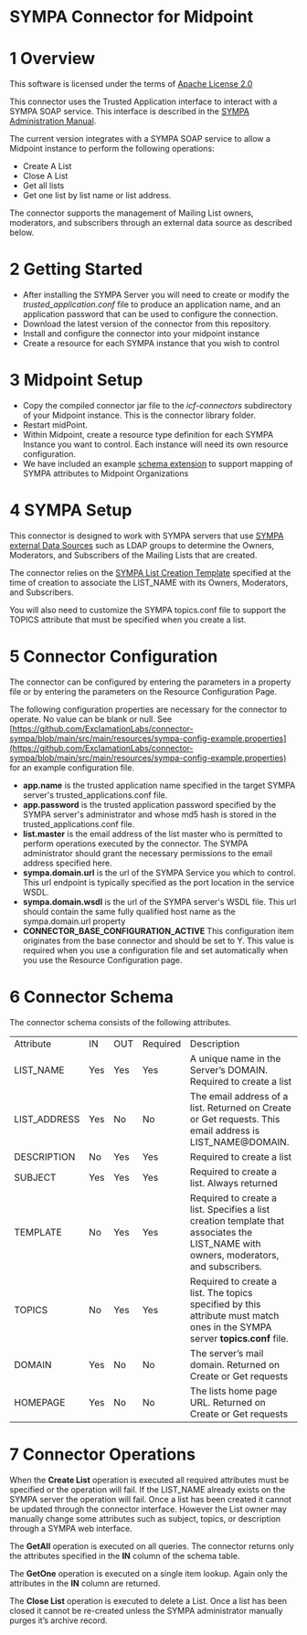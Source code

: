 

# SYMPA Connector for Midpoint


# 1	Overview

This software is licensed under the terms of [Apache License 2.0](https://www.apache.org/licenses/LICENSE-2.0)

This connector uses the Trusted Application interface to interact with a SYMPA SOAP service. This interface is described in the [SYMPA Administration Manual](https://sympa-community.github.io/manual/customize/soap-api.html#trust-remote-applications).

The current version integrates with a SYMPA SOAP service to allow a Midpoint instance to perform the following operations:



* Create A List
* Close A List
* Get all lists
* Get one list by list name or list address.

The connector supports the management of Mailing List owners, moderators, and subscribers through an external data source as described below.


# 2	Getting Started



* ​​After installing the SYMPA Server you will need to create or modify the _trusted_application.conf_ file to produce an application name, and an application password that can be used to configure the connection.
* Download the latest version of the connector from this repository.
* Install and configure the connector into your midpoint instance
* Create a resource for each SYMPA instance that you wish to control


# 3	Midpoint Setup



* Copy the compiled connector jar file to the _icf-connectors_ subdirectory of your Midpoint instance. This is the connector library folder.
* Restart midPoint.
* Within Midpoint, create a resource type definition for each SYMPA Instance you want to control. Each instance will need its own resource configuration.
* We have included an example [schema extension](https://github.com/ExclamationLabs/connector-sympa/blob/main/artifacts/schema/sympa_org_extension.xsd) to support mapping of SYMPA attributes to Midpoint Organizations


# 4	SYMPA Setup

This connector is designed to work with SYMPA servers that use [SYMPA external Data Sources](https://sympa-community.github.io/manual/customize/data-sources.html) such as LDAP groups to determine the Owners, Moderators, and Subscribers of the Mailing Lists that are created.

The connector relies on the [SYMPA List Creation Template](https://sympa-community.github.io/manual/customize/basics-templates.html) specified at the time of creation to associate the LIST_NAME with its Owners, Moderators, and Subscribers.

You will also need to customize the SYMPA topics.conf file to support the TOPICS attribute that must be specified when you create a list.


# 5	Connector Configuration

The connector can be configured by entering the parameters in a property file or by entering the parameters on the Resource Configuration Page.

The following configuration properties are necessary for the connector to operate. No value can be blank or null. See [https://github.com/ExclamationLabs/connector-sympa/blob/main/src/main/resources/sympa-config-example.properties](https://github.com/ExclamationLabs/connector-sympa/blob/main/src/main/resources/sympa-config-example.properties) for an example configuration file.



* **app.name** is the trusted application name specified in the target SYMPA server's trusted_applications.conf file.
* **app.password** is the trusted application password specified by the SYMPA server's administrator and whose md5 hash is stored in the trusted_applications.conf file.
* **list.master** is the email address of the list master who is permitted to perform operations executed by the connector. The SYMPA administrator should grant the necessary permissions to the email address specified here.
* **sympa.domain.url** is the url of the SYMPA Service you which to control. This url endpoint is typically specified as the port location in the service WSDL.
* **sympa.domain.wsdl** is the url of the SYMPA server's WSDL file. This url should contain the same fully qualified host name as the sympa.domain.url property
* **CONNECTOR_BASE_CONFIGURATION_ACTIVE** This configuration item originates from the base connector and should be set to Y. This value is required when you use a configuration file and set automatically when you use the Resource Configuration page.


# 6	Connector Schema

The connector schema consists of the following attributes.


<table>
  <tr>
   <td>Attribute
   </td>
   <td>IN
   </td>
   <td>OUT
   </td>
   <td>Required
   </td>
   <td>Description
   </td>
  </tr>
  <tr>
   <td>LIST_NAME
   </td>
   <td>Yes
   </td>
   <td>Yes
   </td>
   <td>Yes
   </td>
   <td>A unique name in the Server’s DOMAIN. Required to create a list
   </td>
  </tr>
  <tr>
   <td>LIST_ADDRESS
   </td>
   <td>Yes
   </td>
   <td>No
   </td>
   <td>No
   </td>
   <td>The email address of a list. Returned on Create or Get requests. This email address is LIST_NAME@DOMAIN. 
   </td>
  </tr>
  <tr>
   <td>DESCRIPTION
   </td>
   <td>No
   </td>
   <td>Yes
   </td>
   <td>Yes
   </td>
   <td>Required to create a list
   </td>
  </tr>
  <tr>
   <td>SUBJECT
   </td>
   <td>Yes
   </td>
   <td>Yes
   </td>
   <td>Yes
   </td>
   <td>Required to create a list. Always returned 
   </td>
  </tr>
  <tr>
   <td>TEMPLATE
   </td>
   <td>No
   </td>
   <td>Yes
   </td>
   <td>Yes
   </td>
   <td>Required to create a list. Specifies a list creation template that associates the LIST_NAME with owners, moderators, and subscribers.
   </td>
  </tr>
  <tr>
   <td>TOPICS
   </td>
   <td>No
   </td>
   <td>Yes
   </td>
   <td>Yes
   </td>
   <td>Required to create a list. The topics specified by this attribute must match ones in the SYMPA server <strong>topics.conf</strong> file. 
   </td>
  </tr>
  <tr>
   <td>DOMAIN
   </td>
   <td>Yes
   </td>
   <td>No
   </td>
   <td>No
   </td>
   <td>The server’s mail domain. Returned on Create or Get requests
   </td>
  </tr>
  <tr>
   <td>HOMEPAGE
   </td>
   <td>Yes
   </td>
   <td>No
   </td>
   <td>No
   </td>
   <td>The lists home page URL. Returned on Create or Get requests
   </td>
  </tr>
</table>



# 7	Connector Operations

When the **Create List** operation is executed all required attributes must be specified or the operation will fail. If the LIST_NAME already exists on the SYMPA server the operation will fail. Once a list has been created it cannot be updated through the connector interface. However the List owner may manually change some attributes such as subject, topics, or description through a SYMPA web interface.

The **GetAll** operation is executed on all queries. The connector returns only the attributes specified in the **IN** column of the schema table.

The **GetOne** operation is executed on a single item lookup. Again only the attributes in the **IN** column are returned.

The **Close List** operation is executed to delete a List. Once a list has been closed it cannot be re-created unless the SYMPA administrator manually purges it’s archive record.  
